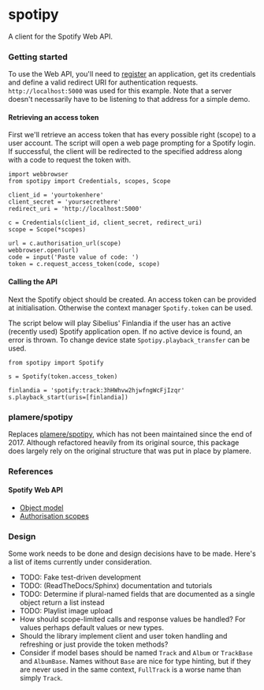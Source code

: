 # spotipy
A client for the Spotify Web API.

### Getting started
To use the Web API, you'll need to [register](https://developer.spotify.com/dashboard/applications)
an application, get its credentials and define a valid redirect URI for authentication requests.
`http://localhost:5000` was used for this example.
Note that a server doesn't necessarily have to be listening to that address for a simple demo.

#### Retrieving an access token
First we'll retrieve an access token that has every possible right (scope) to a user account.
The script will open a web page prompting for a Spotify login.
If successful, the client will be redirected to the specified address along with a code to request the token with.

```
import webbrowser
from spotipy import Credentials, scopes, Scope

client_id = 'yourtokenhere'
client_secret = 'yoursecrethere'
redirect_uri = 'http://localhost:5000'

c = Credentials(client_id, client_secret, redirect_uri)
scope = Scope(*scopes)

url = c.authorisation_url(scope)
webbrowser.open(url)
code = input('Paste value of code: ')
token = c.request_access_token(code, scope)
```

#### Calling the API
Next the Spotify object should be created.
An access token can be provided at initialisation.
Otherwise the context manager `Spotify.token` can be used.

The script below will play Sibelius' Finlandia if the user has an active (recently used) Spotify application open.
If no active device is found, an error is thrown.
To change device state `Spotipy.playback_transfer` can be used.

```
from spotipy import Spotify

s = Spotify(token.access_token)

finlandia = 'spotify:track:3hHWhvw2hjwfngWcFjIzqr'
s.playback_start(uris=[finlandia])
```

### plamere/spotipy
Replaces [plamere/spotipy](https://github.com/plamere/spotipy), which has not been maintained since the end of 2017.
Although refactored heavily from its original source, this package does largely rely on the original structure that
was put in place by plamere.

### References
#### Spotify Web API
- [Object model](https://developer.spotify.com/documentation/web-api/reference/object-model/)
- [Authorisation scopes](https://developer.spotify.com/documentation/general/guides/scopes/)

### Design
Some work needs to be done and design decisions have to be made.
Here's a list of items currently under consideration.

- TODO: Fake test-driven development
- TODO: (ReadTheDocs/Sphinx) documentation and tutorials
- TODO: Determine if plural-named fields that are documented as a single object return a list instead
- TODO: Playlist image upload
- How should scope-limited calls and response values be handled? For values perhaps default values or new types.
- Should the library implement client and user token handling and refreshing or just provide the token methods?
- Consider if model bases should be named `Track` and `Album` or `TrackBase` and `AlbumBase`.
Names without `Base` are nice for type hinting, but if they are never used in the same context,
`FullTrack` is a worse name than simply `Track`.
